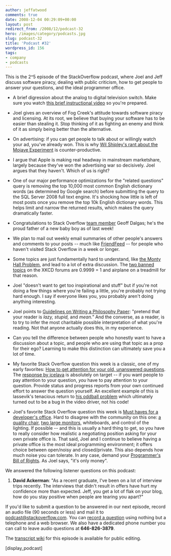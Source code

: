 ```yaml
---
author: jeffatwood
comments: true
date: 2008-12-04 00:29:09+00:00
layout: post
redirect_from: /2008/12/podcast-32
hero: /images/category/podcasts.jpg
slug: podcast-32
title: 'Podcast #32'
wordpress_id: 156
tags:
- company
- podcasts
---
```



This is the 2^5 episode of the StackOverflow podcast, where Joel and Jeff discuss software piracy, dealing with public criticism, how to get people to answer your questions, and the ideal programmer office.






  * A brief digression about the analog to digital television switch. Make sure you watch [this brief instructional video](http://www.youtube.com/watch?v=iTSS8E7bKXg) so you're prepared.


  * Joel gives an overview of Fog Creek's attitude towards software piracy and licensing. At its root, we believe that buying your software has to be easier than stealing it. Stop thinking of it as fighting an enemy and think of it as simply being better than the alternative.  



  * On advertising: if you can get people to talk about or willingly watch your ad, you've already won. This is why [Wil Shipley's rant about the Mojave Experiment](http://wilshipley.com/blog/2008/07/mojave-experiment-bad-science-bad.html) is counter-productive.


  * I argue that Apple is making real headway in mainstream marketshare, largely because they've won the advertising war so decisively. Joel argues that they haven't. Which of us is right?


  * One of our major performance optimizations for the "related questions" query is removing the top 10,000 most common English dictionary words (as determined by Google search) before submitting the query to the SQL Server 2008 full text engine. It's shocking how little is left of most posts once you remove the top 10k English dictionary words. This helps limit and narrow the returned results, which makes the query dramatically faster.  



  * Congratulations to Stack Overflow [team member](http://stackoverflow.com/about) Geoff Dalgas; he's the proud father of a new baby boy as of last week!   



  * We plan to mail out weekly email summaries of other people's answers and comments to your posts -- much like [FriendFeed](http://friendfeed.com/) -- for people who haven't visited Stack Overflow in a week or longer.


  * Some topics are just fundamentally hard to understand, like [the Monty Hall Problem](http://www.codingthewheel.com/archives/21-and-the-monty-hall-paradox), and lead to a lot of extra discussion. The [two banned topics](http://blag.xkcd.com/2008/09/09/the-goddamn-airplane-on-the-goddamn-treadmill/) on the XKCD forums are 0.9999 = 1 and airplane on a treadmill for that reason.  



  * Joel "doesn't want to get too inspirational and stuff" but if you're not doing a few things where you're failing a little, you're probably not trying hard enough. I say if everyone likes you, you probably aren't doing anything interesting.


  * Joel points to [Guidelines on Writing a Philosophy Paper](http://www.mit.edu/~yablo/writing.html): "pretend that your reader is _lazy, stupid,_ and _mean."_ And the converse, as a reader, is to try to infer the most charitable possible interpretation of what you're reading. Not that anyone actually does this, in my experience.  



  * Can you tell the difference between people who honestly want to have a discussion about a topic, and people who are using that topic as a prop for their ego? Learning to make this distinction can ultimately save you a lot of time.


  * My favorite Stack Overflow question this week is a classic, one of my early favorites: [How to get attention for your old, unanswered questions](http://stackoverflow.com/questions/26049/how-to-get-attention-for-your-old-unanswered-questions). The [response by icelava](http://stackoverflow.com/questions/26049/how-to-get-attention-for-your-old-unanswered-questions#28310) is absolutely on target -- if you want people to pay attention to your question, _you_ have to pay attention to your question. Provide status and progress reports from your own continued effort to answer the question yourself. An excellent example of this is lassevik's tenacious return to [his oddball problem](http://stackoverflow.com/questions/56655/arithmetic-underflow-or-overflow-exception-during-debugging) which ultimately turned out to be a bug in the video driver, not his code!


  * Joel's favorite Stack Overflow question this week is [Must haves for a developer's office](http://stackoverflow.com/questions/306708/must-haves-for-developers-office). Hard to disagree with the community on this one: [a quality chair](http://www.codinghorror.com/blog/archives/001146.html), [two large monitors](http://www.codinghorror.com/blog/archives/001076.html), whiteboards, and control of the lighting. If possible -- and this is usually a hard thing to get, so you have to really consider how realistic a negotiating position asking for your own private office is. That said, Joel and I continue to believe having a private office is the most ideal programming environment; it offers choice between open/noisy and closed/private. This also depends how much noise you can tolerate. In any case, demand your [Programmer's Bill of Rights](http://www.codinghorror.com/blog/archives/000666.html). As Joel says, "it's only money".  





We answered the following listener questions on this podcast:






  1. **David Ackerman**: "As a recent graduate, I've been on a lot of interview trips recently. The interviews that didn't result in offers have hurt my confidence more than expected. Jeff, you get a lot of flak on your blog, how do you stay positive when people are tearing you apart?"  






If you'd like to submit a question to be answered in our next episode, record an audio file (90 seconds or less) and mail it to [podcast@stackoverflow.com](mailto:podcast@stackoverflow.com). You can [record a question](http://blog.stackoverflow.com/index.php/2008/05/recording-podcast-questions-using-your-telephone/) using nothing but a telephone and a web browser. We also have a dedicated phone number you can call to leave audio questions at **646-826-3879**.






The [transcript wiki](https://stackoverflow.fogbugz.com/default.asp?W29006) for this episode is available for public editing.






[display_podcast]

